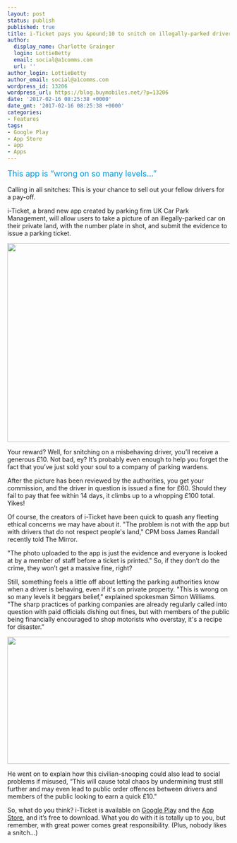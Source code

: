 ```yaml
---
layout: post
status: publish
published: true
title: i-Ticket pays you &pound;10 to snitch on illegally-parked drivers
author:
  display_name: Charlotte Grainger
  login: LottieBetty
  email: social@a1comms.com
  url: ''
author_login: LottieBetty
author_email: social@a1comms.com
wordpress_id: 13206
wordpress_url: https://blog.buymobiles.net/?p=13206
date: '2017-02-16 08:25:38 +0000'
date_gmt: '2017-02-16 08:25:38 +0000'
categories:
- Features
tags:
- Google Play
- App Store
- app
- Apps
---
```

<p><span class="postStandFirst" style="color: #0896d5; line-height: 26px; font-size: 18px;">This app is &ldquo;wrong on so many levels&hellip;&rdquo;</span></p>
<p>Calling in all snitches: This is your chance to sell out your fellow drivers for a pay-off.</p>
<p>i-Ticket, a brand new app created by parking firm UK Car Park Management, will allow users to take a picture of an illegally-parked car on their private&nbsp;land, with the number plate in shot, and submit the evidence to issue a parking ticket.</p>
<p><img class="aligncenter size-full wp-image-13207" src="https://a1comms-blog-buymobiles.storage.googleapis.com/2017/02/i-ticket-app.jpg" alt="" width="600" height="450" /></p>
<p>Your reward? Well, for snitching on a misbehaving driver, you&rsquo;ll receive a generous &pound;10. Not bad, ey? It&rsquo;s probably even enough to help you forget the fact that you&rsquo;ve just sold your soul to a company of parking wardens.</p>
<p>After the picture has been reviewed by the authorities, you get your commission, and the driver in question is issued a fine for &pound;60. Should they fail to pay that fee within 14 days, it climbs up to a whopping &pound;100 total. Yikes!</p>
<p>Of course, the creators of i-Ticket have been quick to quash any fleeting ethical concerns we may have about it. "The problem is not with the app but with drivers that do not respect people's land," CPM boss James Randall recently told The Mirror.</p>
<p>"The photo uploaded to the app is just the evidence and everyone is looked at by a member of staff before a ticket is printed." So, if they don&rsquo;t do the crime, they won&rsquo;t get a massive fine, right?</p>
<p>Still, something feels a little off about letting the parking authorities know when a driver is behaving, even if it's on private property. "This is wrong on so many levels it beggars belief," explained spokesman Simon Williams. "The sharp practices of parking companies are already regularly called into question with paid officials dishing out fines, but with members of the public being financially encouraged to shop motorists who overstay, it's a recipe for disaster.&rdquo;</p>
<p><img class="aligncenter wp-image-13209" src="https://a1comms-blog-buymobiles.storage.googleapis.com/2017/02/angry-clarkson.gif" width="600" height="288" /></p>
<p>He went on to explain how this civilian-snooping could also lead to social problems if misused, &ldquo;This will cause total chaos by undermining trust still further and may even lead to public order offences between drivers and members of the public looking to earn a quick &pound;10."</p>
<p>So, what do you think? i-Ticket is available on&nbsp;<a href="https://play.google.com/store/apps/details?id=com.dotsquares.i_ticket&amp;hl=en">Google Play</a>&nbsp;and the <a href="https://itunes.apple.com/gb/app/i-ticket/id716566710?mt=8">App Store</a>, and it&rsquo;s free to download. What you do with it is totally up to you, but remember, with great power comes great responsibility. (Plus, nobody likes a snitch&hellip;)</p>
